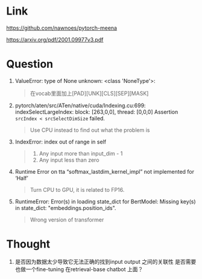 Link    
===============
<p>

https://github.com/nawnoes/pytorch-meena

https://arxiv.org/pdf/2001.09977v3.pdf


</p>


Question   
===============
1. ValueError: type of None unknown: <class 'NoneType'>:
    >在vocab里面加上[PAD][UNK][CLS][SEP][MASK]
2. pytorch/aten/src/ATen/native/cuda/Indexing.cu:699: indexSelectLargeIndex: block: [263,0,0], thread: [0,0,0] Assertion `srcIndex < srcSelectDimSize` failed.
    >Use CPU instead to find out what the problem is
3. IndexError: index out of range in self 
    >1. Any input more than input_dim - 1 
    >2. Any input less than zero</p>
5. Runtime Error on tta “softmax_lastdim_kernel_impl” not implemented for ‘Half’
    >Turn CPU to GPU, it is related to FP16.
6. RuntimeError: Error(s) in loading state_dict for BertModel: Missing key(s) in state_dict: "embeddings.position_ids". 
    >Wrong version of transformer



Thought
===============
1. 是否因为数据太少导致它无法正确的找到input output 之间的关联性
是否需要也做一个fine-tuning 在retrieval-base chatbot 上面？

